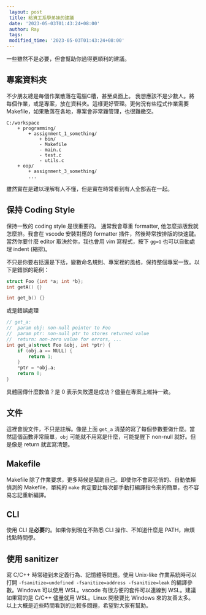 ```yaml
---
 layout: post
 title: 給資工系學弟妹的建議
 date: '2023-05-03T01:43:24+08:00'
 author: Ray
 tags:
 modified_time: '2023-05-03T01:43:24+08:00'
---
```

一些雖然不是必要，但會幫助你過得更順利的建議。
## 專案資料夾
不少朋友總是每個作業散落在電腦C槽，甚至桌面上。
我想應該不是少數人。將每個作業，或是專案，放在資料夾。這樣更好管理。更何況有些程式作業需要 Makefile，如果散落在各地，專案會非常難管理，也很難繳交。


```
C:/workspace
    + programming/
        + assignment_1_something/
            + bin/
            - Makefile
            - main.c
            - test.c
            - utils.c
    + oop/
        + assignment_3_something/
        ...
```

雖然實在是難以理解有人不懂，但是實在時常看到有人全部丟在一起。

## 保持 Coding Style
保持一致的 coding style 是很重要的。
通常我會尊重 formatter, 他怎麼排版我就怎麼排。我會在 vscode 安裝對應的 formatter 插件，然後時常按排版的快速鍵。當然你要什麼 editor 取決於你，我也會用 vim 寫程式，按下 `gg=G` 也可以自動處理 indent (縮排)。

不只是你要右括還是下括，變數命名規則、專案裡的風格，保持整個專案一致。以下是錯誤的範例：
```c
struct Foo {int *a; int *b};
int getA() {}

int get_b() {}
```

或是錯誤處理

```c
// get_a:
//  param obj: non-null pointer to Foo
//  param ptr: non-null ptr to stores returned value
//  return: non-zero value for errors, ...
int get_a(struct Foo &obj, int *ptr) {
    if (obj.a == NULL) {
        return 1;
    }
    *ptr = *obj.a;
    return 0;
}
```
具體回傳什麼數值？是 0 表示失敗還是成功？儘量在專案上維持一致。

## 文件
這裡會說文件，不只是註解。像是上面 `get_a` 清楚的寫了每個參數要做什麼。當然這個函數非常簡單，`obj` 可能就不用寫是什麼，可能提醒下 non-null 就好。但是像是 return 就宜寫清楚。

## Makefile
Makefile 除了作業要求，更多時候是幫助自己。即使你不會寫花俏的、自動依賴偵測的 Makefile，單純的 `make` 肯定要比每次都手動打編譯指令來的簡單，也不容易忘記重新編譯。

## CLI
使用 CLI 是**必要**的。如果你到現在不熟悉 CLI 操作、不知道什麼是 PATH，麻煩找點時間學。

## 使用 sanitizer
寫 C/C++ 時常碰到未定義行為、記憶體等問題。使用 Unix-like 作業系統時可以打開 `-fsanitize=undefined -fsanitize=address -fsanitize=leak` 的編譯參數。Windows 可以使用 WSL。vscode 有很方便的套件可以連線到 WSL。建議如果寫的是 C/C++ 儘量就用 WSL。Linux 開發要比 Windows 來的友善太多。
以上大概是近些時間看到的比較多問題，希望對大家有幫助。
